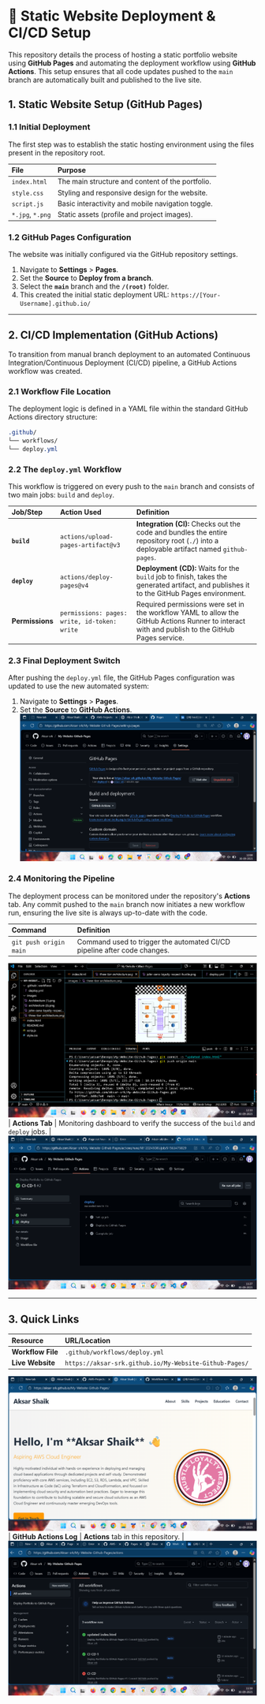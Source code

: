 # 🚀 Static Website Deployment & CI/CD Setup

This repository details the process of hosting a static portfolio website using **GitHub Pages** and automating the deployment workflow using **GitHub Actions**. This setup ensures that all code updates pushed to the `main` branch are automatically built and published to the live site.

## 1. Static Website Setup (GitHub Pages)

### 1.1 Initial Deployment

The first step was to establish the static hosting environment using the files present in the repository root.

| File | Purpose |
| :--- | :--- |
| `index.html` | The main structure and content of the portfolio. |
| `style.css` | Styling and responsive design for the website. |
| `script.js` | Basic interactivity and mobile navigation toggle. |
| `*.jpg`, `*.png` | Static assets (profile and project images). |

### 1.2 GitHub Pages Configuration

The website was initially configured via the GitHub repository settings.

1.  Navigate to **Settings** > **Pages**.
2.  Set the **Source** to **Deploy from a branch**.
3.  Select the **`main`** branch and the **`/(root)`** folder.
4.  This created the initial static deployment URL: `https://[Your-Username].github.io/`

---

## 2. CI/CD Implementation (GitHub Actions)

To transition from manual branch deployment to an automated Continuous Integration/Continuous Deployment (CI/CD) pipeline, a GitHub Actions workflow was created.

### 2.1 Workflow File Location

The deployment logic is defined in a YAML file within the standard GitHub Actions directory structure:
```css
.github/
└── workflows/
└── deploy.yml
```


### 2.2 The `deploy.yml` Workflow

This workflow is triggered on every push to the `main` branch and consists of two main jobs: `build` and `deploy`.

| Job/Step | Action Used | Definition |
| :--- | :--- | :--- |
| **`build`** | `actions/upload-pages-artifact@v3` | **Integration (CI):** Checks out the code and bundles the entire repository root (`./`) into a deployable artifact named `github-pages`. |
| **`deploy`** | `actions/deploy-pages@v4` | **Deployment (CD):** Waits for the `build` job to finish, takes the generated artifact, and publishes it to the GitHub Pages environment. |
| **Permissions** | `permissions: pages: write, id-token: write` | Required permissions were set in the workflow YAML to allow the GitHub Actions Runner to interact with and publish to the GitHub Pages service. |

### 2.3 Final Deployment Switch

After pushing the `deploy.yml` file, the GitHub Pages configuration was updated to use the new automated system:

1.  Navigate to **Settings** > **Pages**.
2.  Set the **Source** to **GitHub Actions**.
![AWS EC2 Security Group](images/page.png)

### 2.4 Monitoring the Pipeline

The deployment process can be monitored under the repository's **Actions** tab. Any commit pushed to the `main` branch now initiates a new workflow run, ensuring the live site is always up-to-date with the code.

| Command | Definition |
| :--- | :--- |
| `git push origin main` | Command used to trigger the automated CI/CD pipeline after code changes. |
![AWS EC2 Security Group](images/push.png)
| **Actions Tab** | Monitoring dashboard to verify the success of the `build` and `deploy` jobs. |
![AWS EC2 Security Group](images/action2.png)

---

## 3. Quick Links

| Resource | URL/Location |
| :--- | :--- |
| **Workflow File** | `.github/workflows/deploy.yml` |
| **Live Website** | `https://aksar-srk.github.io/My-Website-Github-Pages/` |  
![AWS EC2 Security Group](images/output.png)
| **GitHub Actions Log** | **Actions** tab in this repository. |
![AWS EC2 Security Group](images/action.png)


